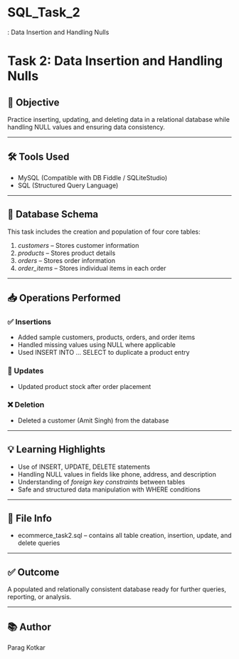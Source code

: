 # SQL_Task_2
: Data Insertion and Handling Nulls

# Task 2: Data Insertion and Handling Nulls

## 📌 Objective

Practice inserting, updating, and deleting data in a relational database while handling NULL values and ensuring data consistency.

---

## 🛠️ Tools Used

- MySQL (Compatible with DB Fiddle / SQLiteStudio)
- SQL (Structured Query Language)

---

## 🧱 Database Schema

This task includes the creation and population of four core tables:

1. *customers* – Stores customer information  
2. *products* – Stores product details  
3. *orders* – Stores order information  
4. *order_items* – Stores individual items in each order

---

## 📥 Operations Performed

### ✅ Insertions
- Added sample customers, products, orders, and order items
- Handled missing values using NULL where applicable
- Used INSERT INTO ... SELECT to duplicate a product entry

### 🔁 Updates
- Updated product stock after order placement

### ❌ Deletion
- Deleted a customer (Amit Singh) from the database

---

## 💡 Learning Highlights

- Use of INSERT, UPDATE, DELETE statements
- Handling NULL values in fields like phone, address, and description
- Understanding of *foreign key constraints* between tables
- Safe and structured data manipulation with WHERE conditions

---

## 📄 File Info

- ecommerce_task2.sql – contains all table creation, insertion, update, and delete queries

---

## ✅ Outcome

A populated and relationally consistent database ready for further queries, reporting, or analysis.

---

## 📚 Author

Parag Kotkar
